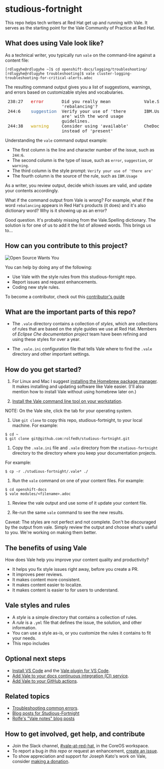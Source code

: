 # studious-fortnight

This repo helps tech writers at Red Hat get up and running with Vale. It serves as the starting point for the Vale Community of Practice at Red Hat.

## What does using Vale look like?

As a technical writer, you typically run `vale` on the command-line against a content file:

```
[rdlugyhe@rdlugyhe ~]$ cd openshift-docs/logging/troubleshooting/
[rdlugyhe@rdlugyhe troubleshooting]$ vale cluster-logging-troubleshooting-for-critical-alerts.adoc
```

The resulting command output gives you a list of suggestions, warnings, and errors based on customizable styles and vocabularies.

<pre> 238:27   <font color="#CC0000">error</font>       Did you really mean             Vale.Spelling       
                      &apos;rebalancing&apos;?                                      
 244:6    <font color="#3465A4">suggestion</font>  Verify your use of &apos;there       IBM.Usage           
                      are&apos; with the word usage                            
                      guidelines.                                         
 244:38   <font color="#C4A000">warning</font>     Consider using &apos;available&apos;      CheDocs.CommonTerms
                      instead of &apos;present&apos;</pre>


Understanding the `vale` command output example:

* The first column is the line and character number of the issue, such as `244:6`.
* The second column is the type of issue, such as `error`, `suggestion`, or `warning`.
* The third column is the style prompt: `Verify your use of 'there are'`
* The fourth column is the source of the rule, such as `IBM.Usage`

As a writer, you review output, decide which issues are valid, and update your contents accordingly.

What if the command output from Vale is wrong? For example, what if the word `rebalancing` appears in Red Hat's products (it does) and it's also dictionary word? Why is it showing up as an error?

Good question. It's probably missing from the Vale.Spelling dictionary. The solution is for one of us to add it the list of allowed words. This brings us to...

## How can you contribute to this project?

![Open Source Wants You](./images/open-source-wants-you-39-percent.jpg)

You can help by doing any of the following:
* Use Vale with the style rules from this studious-fornight repo.
* Report issues and request enhancements.
* Coding new style rules.

To become a contributor, check out this [contributor's guide](contributors-guide.md)

## What are the important parts of this repo?

* The `.vale` directory contains a collection of _styles_, which are collections of rules that are based on the style guides we use at Red Hat. Members of _Eclipse Che documentation project_ team have been refining and using these styles for over a year.

* The `.vale.ini` configuration file that tells Vale where to find the `.vale` directory and other important settings.

## How do you get started?

1. For Linux and Mac I suggest [installing the Homebrew package manager](https://brew.sh/). It makes installing and updating software like Vale easier. (I'll also mention how to install Vale without using homebrew later on.)

1. [Install the Vale command line tool on your workstation](https://docs.errata.ai/vale/install).

  NOTE: On the Vale site, click the tab for your operating system.

1. Use `git clone` to copy this repo, studious-fortnight, to your local machine. For example:
```
$ cd ~
$ git clone git@github.com:rolfedh/studious-fortnight.git
```

1. Copy the `.vale.ini` file and `.vale` directory from the `studious-fortnight` directory to the directory where you keep your documentation projects.

  For example:
  ```
  $ cp -r ./studious-fortnight/.vale* ./
  ```

1. Run the `vale` command on one of your content files. For example:
```
$ cd openshift-docs
$ vale modules/<filename>.adoc
```

1. Review the vale output and use some of it update your content file.

1. Re-run the same `vale` command to see the new results.

Caveat: The styles are not perfect and not complete. Don't be discouraged by the output from vale. Simply review the output and choose what's useful to you. We're working on making them better.

<!-- ## Optional: Eliminating false positives

1. Run the `vale` command on multiple content files by using a wildcard character `*`. For example:
```bash
$ vale modules/cluster-logging-exported*.adoc
```

2. Review the output for `Vale.Spelling` errors for valid words, such as words that appear in the product.

5. Add those valid words to `~/.vale/styles/Vocab/Che/accept.txt`. -->

## The benefits of using Vale

How does Vale help you improve your content quality and productivity?

* It helps you fix style issues right away, before you create a PR.
* It improves peer reviews.
* It makes content more consistent.
* It makes content easier to localize.
* It makes content is easier to for users to understand.

## Vale styles and rules

* A _style_ is a simple directory that contains a collection of rules.
* A _rule_ is a `.yml` file that defines the issue, the solution, and other information.
* You can use a style as-is, or you customize the rules it contains to fit your needs.
* This repo includes
<!-- * A _vocabulary_ is a simple directory that contains a collection of rules about your organization's -->

## Optional next steps

* [Install VS Code](https://code.visualstudio.com/docs/?dv=linux64_rpm) and the [Vale plugin for VS Code](https://marketplace.visualstudio.com/items?itemName=errata-ai.vale-server).
* [Add Vale to your docs continuous integration (CI) service](https://docs.errata.ai/vale/install#using-vale-with-a-continuous-integration-ci-service).
* [Add Vale to your GitHub actions](https://github.com/errata-ai/vale-action).

## Related topics

* [Troubleshooting common errors](troubleshooting-common-errors.md).
* [Blog posts for Studious-Fortnight](vale-at-red-hat-blog.md)
* [Rolfe's "Vale notes" blog posts](https://rolfe.blog/category/vale/)

## How to get involved, get help, and contribute

* Join the Slack channel, [#vale-at-red-hat](https://coreos.slack.com/archives/C0218RXJK5E), in the CoreOS workspace.
* To report a bug _in this repo_ or request an enhancement, [create an issue](https://github.com/rolfedh/studious-fortnight/issues).
* To show appreciation and support for Joseph Kato's work on Vale, consider [making a donation](https://docs.errata.ai/vale/about#sponsors).
